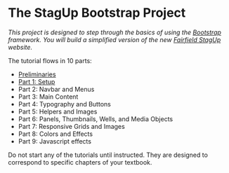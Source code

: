# The StagUp Bootstrap Project
*This project is designed to step through the basics of using the *[Bootstrap](http://getbootstrap.com)* framework. You will build a simplified *version* of the new *[Fairfield StagUp](http://fairfieldstagup.org)* website.*

The tutorial flows in 10 parts:
* [Preliminaries](Preliminaries.md)
* [Part 1: Setup](Part1.md)
* Part 2: Navbar and Menus
* Part 3: Main Content
* Part 4: Typography and Buttons
* Part 5: Helpers and Images
* Part 6: Panels, Thumbnails, Wells, and Media Objects
* Part 7: Responsive Grids and Images
* Part 8: Colors and Effects
* Part 9: Javascript effects

Do not start any of the tutorials until instructed. They are designed to correspond to specific chapters of your textbook.

